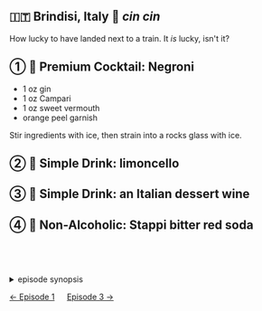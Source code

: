 🇮🇹 Brindisi, Italy 🥂 _cin cin_
------------------------------

How lucky to have landed next to a train. It *is* lucky, isn't it?

① 🥃 Premium Cocktail: Negroni
-------------------------------

- 1 oz gin
- 1 oz Campari
- 1 oz sweet vermouth
- orange peel garnish

Stir ingredients with ice, then strain into a rocks glass with ice.

② 🍷 Simple Drink: limoncello
------------------------------

③ 🍷 Simple Drink: an Italian dessert wine
-------------------------------------------

④ 🍷 Non-Alcoholic: Stappi bitter red soda
-------------------------------------------

<style>details {margin-top:2cm} details>p {margin:0 1ex;font-size:36pt}</style>

<details><summary>episode synopsis</summary><p>🎈🇮🇹🚂🌉🪓🔥</p></details>

[← Episode 1](ep1.md)
&emsp;
[Episode 3 →](ep3.md)

